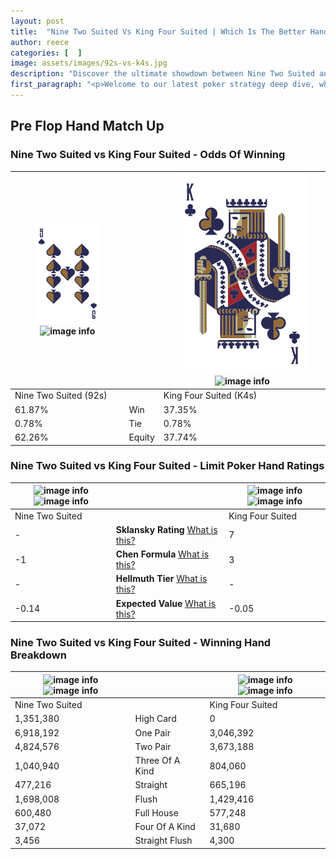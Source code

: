 ```yaml
---
layout: post
title:  "Nine Two Suited Vs King Four Suited | Which Is The Better Hand In Poker? A Complete Guide"
author: reece
categories: [  ]
image: assets/images/92s-vs-k4s.jpg
description: "Discover the ultimate showdown between Nine Two Suited and King Four Suited in poker! Uncover the odds, strategies, and scenarios where one hand triumphs over the other. Get ready to up your poker game with this thrilling analysis."
first_paragraph: "<p>Welcome to our latest poker strategy deep dive, where we're pitting two distinct hands against each other in a high-stakes showdown: Nine Two Suited vs King Four Suited.</p><p>In the dynamic world of poker, every decision counts, and knowing which hand holds the upper hand is key to your success at the table.</p><p>In this article, we'll dissect these two hands, explore the scenarios where one dominates the other, and equip you with the knowledge to make strategic choices that can tip the odds in your favor.</p><p>Get ready to unravel the intriguing dynamics of these poker hands and elevate your game to new heights.</p>"
---
```




[comment]: # (sp0)

## Pre Flop Hand Match Up

<div class="table hand-ratings" markdown="1"> 



### Nine Two Suited vs King Four Suited - Odds Of Winning


    
| ![image info](assets/images/hand1/9.png) ![image info](assets/images/hand1/2s.png) |  | ![image info](assets/images/hand2/k.png) ![image info](assets/images/hand2/4s.png) |
| -------- | -------- | -------- |
| Nine Two Suited (92s) |  | King Four Suited (K4s) |
| 61.87% | Win | 37.35% |
| 0.78% | Tie | 0.78% |
| 62.26% | Equity | 37.74% |




[comment]: # (sp1)



### Nine Two Suited vs King Four Suited - Limit Poker Hand Ratings


    
| ![image info](https://www.riverpairs.com/assets/images/hand1/9.png) ![image info](https://www.riverpairs.com/assets/images/hand1/2s.png) |  | ![image info](https://www.riverpairs.com/assets/images/hand2/k.png) ![image info](https://www.riverpairs.com/assets/images/hand2/4s.png) |
| -------- | -------- | -------- |
| Nine Two Suited |  | King Four Suited |
| - | **Sklansky Rating** [What is this?](/sklansky-rating-explained) | 7 |
| -1 | **Chen Formula** [What is this?](/chen-formula-explained) | 3 |
| - | **Hellmuth Tier** [What is this?](/Hellmuth-tier-explained) | - |
| -0.14 | **Expected Value** [What is this?](/expected-value-explained) | -0.05 |




[comment]: # (sp2)



### Nine Two Suited vs King Four Suited - Winning Hand Breakdown


    
| ![image info](https://www.riverpairs.com/assets/images/hand1/9.png) ![image info](https://www.riverpairs.com/assets/images/hand1/2s.png) |  | ![image info](https://www.riverpairs.com/assets/images/hand2/k.png) ![image info](https://www.riverpairs.com/assets/images/hand2/4s.png) |
| -------- | -------- | -------- |
| Nine Two Suited |  | King Four Suited |
| 1,351,380 | High Card | 0 |
| 6,918,192 | One Pair | 3,046,392 |
| 4,824,576 | Two Pair | 3,673,188 |
| 1,040,940 | Three Of A Kind | 804,060 |
| 477,216 | Straight | 665,196 |
| 1,698,008 | Flush | 1,429,416 |
| 600,480 | Full House | 577,248 |
| 37,072 | Four Of A Kind | 31,680 |
| 3,456 | Straight Flush | 4,300 |




[comment]: # (sp3)



</div>

[comment]: # (sp4)



[comment]: # (sp5)

